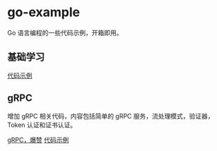 # go-example

Go 语言编程的一些代码示例，开箱即用。

## 基础学习

[代码示例](basic-example/)

## gRPC

增加 gRPC 相关代码，内容包括简单的 gRPC 服务，流处理模式，验证器，Token 认证和证书认证。

[gRPC，爆赞](https://mp.weixin.qq.com/s/1Xbca4Dv0akonAZerrChgA)
[代码示例](grpc-example/)
